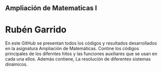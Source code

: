 
## Ampliación de Matematicas I

# Rubén Garrido

En este GitHub se presentan todos los códigos y resultados desarrollados en la asignatura Ampliación de Matemáticas. Contine los códigos principales de los diferntes hitos y las funciones auxiliares que se usan en cada una ellos. Además contiene, La resolución de diferentes sistemas dinámicos.